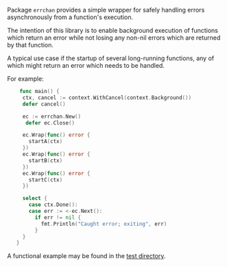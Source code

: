 Package `errchan` provides a simple wrapper for safely handling errors
asynchronously from a function's execution.

The intention of this library is to enable background execution of functions
which return an error while not losing any non-nil errors which are returned
by that function.

A typical use case if the startup of several long-running functions, any of
which might return an error which needs to be handled.

For example:

```go
	func main() {
     ctx, cancel := context.WithCancel(context.Background())
     defer cancel()

     ec := errchan.New()
	  defer ec.Close()

     ec.Wrap(func() error {
       startA(ctx)
     })
     ec.Wrap(func() error {
       startB(ctx)
     })
     ec.Wrap(func() error {
       startC(ctx)
     })

     select {
       case ctx.Done():
       case err := <-ec.Next():
         if err != nil {
           fmt.Println("Caught error; exiting", err)
         }
     }
   }
```

A functional example may be found in the [test directory](/test).
